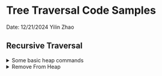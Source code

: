 # Tree Traversal Code Samples

Date: 12/21/2024
Yilin Zhao

## Recursive Traversal

<details>
<summary>Some basic heap commands</summary>

### Explanation

```python
from heapq import heappush, heappop, heapify

# Creating a heap
heap = []

# Adding elements (heappush)
heappush(heap, 5)  # heap = [5]
heappush(heap, 3)  # heap = [3, 5]
heappush(heap, 7)  # heap = [3, 5, 7]
heappush(heap, 1)  # heap = [1, 3, 5, 7]

# Get minimum element without removing (peek)
min_element = heap[0]  # returns 1

# Remove and return minimum element (heappop)
smallest = heappop(heap)  # returns 1, heap = [3, 5, 7]

# Convert existing list to heap
numbers = [5, 3, 7, 1]
heapify(numbers)  # numbers is now a valid heap [1, 3, 7, 5]

# For max heap, you can use negative numbers
max_heap = []
heappush(max_heap, -5)  # Push -5 to get 5
heappush(max_heap, -3)  # Push -3 to get 3
largest = -heappop(max_heap)  # Pop and negate to get largest
```

**Notes**
none

</details>


<details>
<summary>Remove From Heap</summary>

### Explanation

```python
def remove(value):
    # If value is in small_heap
    if value <= small_heap[0]:
        removed[value] = removed.get(value, 0) + 1
        # Rebalance if necessary
        while small_heap and removed.get(small_heap[0], 0) > 0:
            removed[small_heap[0]] -= 1
            heappop(small_heap)
    # If value is in large_heap
    else:
        removed[-value] = removed.get(-value, 0) + 1
        # Rebalance if necessary
        while large_heap and removed.get(-large_heap[0], 0) > 0:
            removed[-large_heap[0]] -= 1
            heappop(large_heap)
```

**Notes**
none

</details>
